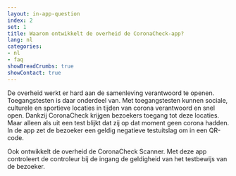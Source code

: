 ```yaml
---
layout: in-app-question
index: 2
set: 1
title: Waarom ontwikkelt de overheid de CoronaCheck-app?
lang: nl
categories:
- nl
- faq
showBreadCrumbs: true
showContact: true
---
```

De overheid werkt er hard aan de samenleving verantwoord te openen. Toegangstesten is daar onderdeel van. Met toegangstesten kunnen sociale, culturele en sportieve locaties in tijden van corona verantwoord en snel open. Dankzij CoronaCheck krijgen bezoekers toegang tot deze locaties. Maar alleen als uit een test blijkt dat zij op dat moment geen corona hadden. In de app zet de bezoeker een geldig negatieve testuitslag om in een QR-code. 

Ook ontwikkelt de overheid de CoronaCheck Scanner. Met deze app controleert de controleur bij de ingang de geldigheid van het testbewijs van de bezoeker.
